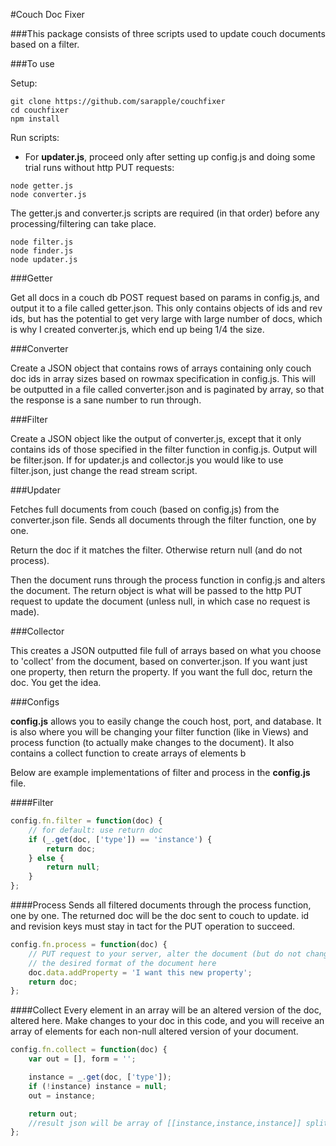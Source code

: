 #Couch Doc Fixer

###This package consists of three scripts used to update couch documents based on a filter.

###To use

Setup:

```
git clone https://github.com/sarapple/couchfixer
cd couchfixer
npm install
```

Run scripts:
* For __updater.js__, proceed only after setting up config.js and doing some trial runs without http PUT requests:
```
node getter.js
node converter.js
```
The getter.js and converter.js scripts are required (in that order) before any processing/filtering can take place.
```
node filter.js
node finder.js
node updater.js
```

###Getter

Get all docs in a couch db POST request based on params in config.js, and output it to a file called getter.json. This only contains objects of ids and rev ids, but has the potential to get very large with large number of docs, which is why I created converter.js, which end up being 1/4 the size.

###Converter

Create a JSON object that contains rows of arrays containing only couch doc ids in array sizes based on rowmax specification in config.js. This will be outputted in a file called converter.json and is paginated by array, so that the response is a sane number to run through.

###Filter

Create a JSON object like the output of converter.js, except that it only contains ids of those specified in the filter function in config.js. Output will be filter.json. If for updater.js and collector.js you would like to use filter.json, just change the read stream script.

###Updater

Fetches full documents from couch (based on config.js) from the converter.json file. Sends all documents through the filter function, one by one.

Return the doc if it matches the filter. Otherwise return null (and do not process).

Then the document runs through the process function in config.js and alters the document. The return object is what will be passed to the http PUT request to update the document (unless null, in which case no request is made).

###Collector

This creates a JSON outputted file full of arrays based on what you choose to 'collect' from the document, based on converter.json. If you want just one property, then return the property. If you want the full doc, return the doc. You get the idea.

###Configs

__config.js__ allows you to easily change the couch host, port, and database. It is also where you will
be changing your filter function (like in Views) and process function (to actually make changes to the document). It also contains a collect function to create arrays of elements b

Below are example implementations of filter and process in the __config.js__ file.

####Filter
```javascript
config.fn.filter = function(doc) {
	// for default: use return doc
	if (_.get(doc, ['type']) == 'instance') {
		return doc;
	} else {
		return null;
	}
};

```

####Process
Sends all filtered documents through the process function, one by one. The returned doc will be the doc sent to couch to update.
id and revision keys must stay in tact for the PUT operation to succeed.

```javascript
config.fn.process = function(doc) {
	// PUT request to your server, alter the document (but do not change the _id and _rev) and return
	// the desired format of the document here
	doc.data.addProperty = 'I want this new property';
	return doc;
};
```

####Collect
Every element in an array will be an altered version of the doc, altered here.
Make changes to your doc in this code, and you will receive an array of elements
for each non-null altered version of your document.

```javascript
config.fn.collect = function(doc) {
	var out = [], form = '';

	instance = _.get(doc, ['type']);
	if (!instance) instance = null;
	out = instance;

	return out;
	//result json will be array of [[instance,instance,instance]] split up by rowmax size
};
```
